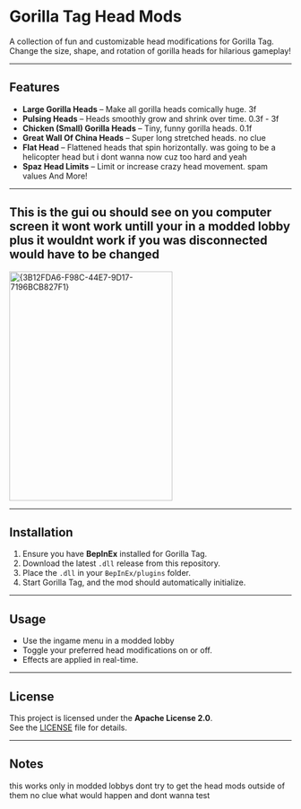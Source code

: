 # Gorilla Tag Head Mods

A collection of fun and customizable head modifications for Gorilla Tag.  
Change the size, shape, and rotation of gorilla heads for hilarious gameplay!

---

## Features

- **Large Gorilla Heads** – Make all gorilla heads comically huge. 3f 
- **Pulsing Heads** – Heads smoothly grow and shrink over time.  0.3f - 3f
- **Chicken (Small) Gorilla Heads** – Tiny, funny gorilla heads.  0.1f
- **Great Wall Of China Heads** – Super long stretched heads.  no clue
- **Flat Head** – Flattened heads that spin horizontally.  was going to be a helicopter head but i dont wanna now cuz too hard and yeah
- **Spaz Head Limits** – Limit or increase crazy head movement.  spam values 
And More!

-------------
This is the gui ou should see on you computer screen it wont work untill your in a modded lobby
plus it wouldnt work if you was disconnected
would have to be changed
---------------
<img width="291" height="409" alt="{3B12FDA6-F98C-44E7-9D17-7196BCB827F1}" src="https://github.com/user-attachments/assets/5110e45e-1613-43f1-b60c-05011622ffd1" />

---

## Installation

1. Ensure you have **BepInEx** installed for Gorilla Tag.  
2. Download the latest `.dll` release from this repository.  
3. Place the `.dll` in your `BepInEx/plugins` folder.  
4. Start Gorilla Tag, and the mod should automatically initialize.

---

## Usage

- Use the ingame menu in a modded lobby 
- Toggle your preferred head modifications on or off.  
- Effects are applied in real-time.

---

## License

This project is licensed under the **Apache License 2.0**.  
See the [LICENSE](LICENSE) file for details.

---

## Notes

this works only in modded lobbys
dont try to get the head mods outside of them
no clue what would happen and dont wanna test
